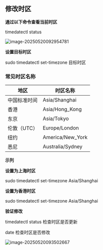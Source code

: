 ## 修改时区

**通过以下命令查看当前时区**

 timedatectl status

![image-20250520092954781](https://cdn.jsdelivr.net/gh/xyt250/image/img/image-20250520092954781.png)

**设置目标时区**

sudo timedatectl set-timezone 目标时区

### **常见时区名称**

| 地区         | 时区名称         |
| ------------ | ---------------- |
| 中国标准时间 | Asia/Shanghai    |
| 香港         | Asia/Hong_Kong   |
| 东京         | Asia/Tokyo       |
| 伦敦（UTC）  | Europe/London    |
| 纽约         | America/New_York |
| 悉尼         | Australia/Sydney |

**示列**

**设置为上海时区**

sudo timedatectl set-timezone Asia/Shanghai

**设置为香港时区**

sudo timedatectl set-timezone Asia/Shanghai

**验证修改**

timedatectl status 检查时区是否更新

date 	检查时区是否修改

![image-20250520093502667](https://cdn.jsdelivr.net/gh/xyt250/image/img/image-20250520093502667.png)

